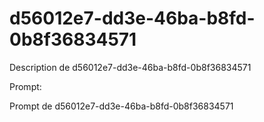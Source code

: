 # d56012e7-dd3e-46ba-b8fd-0b8f36834571

Description de d56012e7-dd3e-46ba-b8fd-0b8f36834571

Prompt:

Prompt de d56012e7-dd3e-46ba-b8fd-0b8f36834571